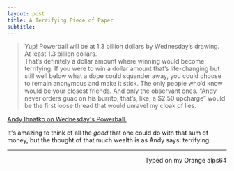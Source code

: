 ```yaml
---
layout: post
title: A Terrifying Piece of Paper
subtitle:
---
```


> Yup! Powerball will be at 1.3 billion dollars by Wednesday’s drawing. At least 1.3 billion dollars.  
That’s definitely a dollar amount where winning would become terrifying. If you were to win a dollar amount that’s life-changing but still well below what a dope could squander away, you could choose to remain anonymous and make it stick. The only people who’d know would be your closest friends. And only the observant ones. “Andy never orders guac on his burrito; that’s, like, a $2.50 upcharge” would be the first loose thread that would unravel my cloak of lies.

[Andy Ihnatko on Wednesday's Powerball.](http://ihnatko.com/2016/01/10/who-wants-to-be-a-billionaire/)

It's amazing to think of all the _good_ that one could do with that sum of money, but the thought of that much wealth is as Andy says: terrifying.

 ---
<p align="right">Typed on my Orange alps64</p>
